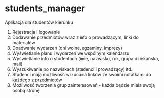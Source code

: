 # students_manager
Aplikacja dla studentów kierunku
1. Rejestracja i logowanie
2. Dodawanie przedmiotów wraz z info o prowadzącym, linki do materiałów
3. Doadwanie wydarzeń (dni wolne, egzaminy, imprezy)
4. Wyświetlanie planu i wydarzeń we wspólnym kalendarzu
5. Wyświetlanie info o studentach (imię, nazwisko, rok, grupa dziekańska, mail)
6. Wyszukiwanie po nazwiskach (studenci i prowadzący) itd.
7. Studenci mają możliwość wrzucania linków ze swoimi notatkami do każdego z przedmiotów
8. Możliwość tworzenia grup zainteresowań - każda będzie miała swoją osobą stronę
